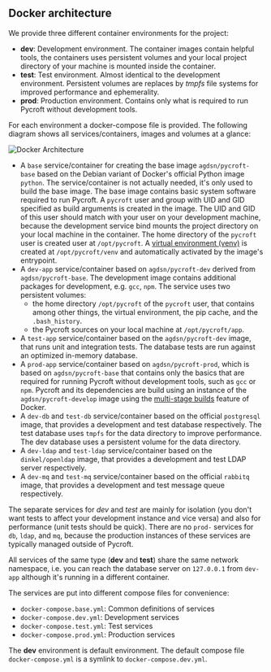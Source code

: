 
## Docker architecture ##

We provide three different container environments for the project:

* **dev**: Development environment. The container images contain helpful tools,
  the containers uses persistent volumes and your local project directory of your
  machine is mounted inside the container.
* **test**: Test environment. Almost identical to the development environment.
  Persistent volumes are replaces by *tmpfs* file systems for improved
  performance and ephemerality.
* **prod**: Production environment. Contains only what is required to run
  Pycroft without development tools.

For each environment a docker-compose file is provided.
The following diagram shows all services/containers, images and volumes at a
glance:

![Docker Architecture](doc/_static/Docker.svg)

* A `base` service/container for creating the base image `agdsn/pycroft-base`
  based on the Debian variant of Docker's official Python image `python`.
  The service/container is not actually needed, it's only used to build the base
  image. The base image contains basic system software required to run Pycroft.
  A `pycroft` user and group with UID and GID specified as build arguments is
  created in the image.
  The UID and GID of this user should match with your user on your development
  machine, because the development service bind mounts the project directory on
  your local machine in the container.
  The home directory of the `pycroft` user is created user at `/opt/pycroft`.
  A
  [virtual environment (venv)](https://docs.python.org/3/library/venv.html) is
  created at `/opt/pycroft/venv` and automatically activated by the image's
  entrypoint.
* A `dev-app` service/container based on `agdsn/pycroft-dev` derived from
  `agdsn/pycroft-base`. The development image contains additional packages
  for development, e.g. `gcc`, `npm`. The service uses two persistent volumes:
  * the home directory `/opt/pycroft` of the `pycroft` user, that contains among
    other things, the virtual environment, the pip cache, and the
    `.bash_history`.
  * the Pycroft sources on your local machine at `/opt/pycroft/app`.
* A `test-app` service/container based on the `agdsn/pycroft-dev` image, that
  runs unit and integration tests. The database tests are run against an
  optimized in-memory database.
* A `prod-app` service/container based on `agdsn/pycroft-prod`, which is based on
  `agdsn/pycroft-base` that contains only the basics that are required for
  running Pycroft without development tools, such as `gcc` or `npm`.
  Pycroft and its dependencies are build using an instance of the
  `agdsn/pycroft-develop` image using the
  [multi-stage builds](https://docs.docker.com/develop/develop-images/multistage-build/)
  feature of Docker.
* A `dev-db` and `test-db` service/container based on the official `postgresql`
  image, that provides a development and test database respectively.
  The test database uses `tmpfs` for the data directory to improve performance.
  The dev database uses a persistent volume for the data directory.
* A `dev-ldap` and `test-ldap` service/container based on the `dinkel/openldap`
  image, that provides a development and test LDAP server respectively.
* A `dev-mq` and `test-mq` service/container based on the official `rabbitq`
  image, that provides a development and test message queue respectively.

The separate services for *dev* and *test* are mainly for isolation (you don't
want tests to affect your development instance and vice versa) and also
for performance (unit tests should be quick).
There are no `prod-` services for `db`, `ldap`, and `mq`, because the production
instances of these services are typically managed outside of Pycroft.

All services of the same type (**dev** and **test**) share the same network
namespace, i.e. you can reach the database server on `127.0.0.1` from `dev-app`
although it's running in a different container.

The services are put into different compose files for convenience:
* `docker-compose.base.yml`: Common definitions of services
* `docker-compose.dev.yml`: Development services
* `docker-compose.test.yml`: Test services
* `docker-compose.prod.yml`: Production services

The **dev** environment is default environment.
The default compose file `docker-compose.yml` is a symlink to
`docker-compose.dev.yml`.

